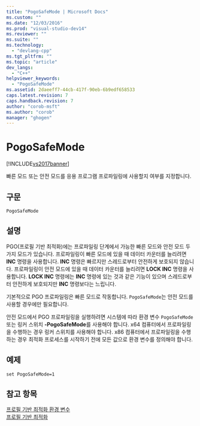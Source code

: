 ```yaml
---
title: "PogoSafeMode | Microsoft Docs"
ms.custom: ""
ms.date: "12/03/2016"
ms.prod: "visual-studio-dev14"
ms.reviewer: ""
ms.suite: ""
ms.technology: 
  - "devlang-cpp"
ms.tgt_pltfrm: ""
ms.topic: "article"
dev_langs: 
  - "C++"
helpviewer_keywords: 
  - "PogoSafeMode"
ms.assetid: 2daeeff7-44cb-417f-90eb-6b9edf658533
caps.latest.revision: 7
caps.handback.revision: 7
author: "corob-msft"
ms.author: "corob"
manager: "ghogen"
---
```

# PogoSafeMode
[!INCLUDE[vs2017banner](../../assembler/inline/includes/vs2017banner.md)]

빠른 모드 또는 안전 모드를 응용 프로그램 프로파일링에 사용할지 여부를 지정합니다.  
  
## 구문  
  
```  
PogoSafeMode  
```  
  
## 설명  
 PGO\(프로필 기반 최적화\)에는 프로파일링 단계에서 가능한 빠른 모드와 안전 모드 두 가지 모드가 있습니다.  프로파일링이 빠른 모드에 있을 때 데이터 카운터를 늘리려면 **INC** 명령을 사용합니다.  **INC** 명령은 빠르지만 스레드로부터 안전하게 보호되지 않습니다.  프로파일링이 안전 모드에 있을 때 데이터 카운터를 늘리려면 **LOCK INC** 명령을 사용합니다.  **LOCK INC** 명령에는 **INC** 명령에 있는 것과 같은 기능이 있으며 스레드로부터 안전하게 보호되지만 **INC** 명령보다는 느립니다.  
  
 기본적으로 PGO 프로파일링은 빠른 모드로 작동합니다.  `PogoSafeMode`는 안전 모드를 사용할 경우에만 필요합니다.  
  
 안전 모드에서 PGO 프로파일링을 실행하려면 시스템에 따라 환경 변수 `PogoSafeMode` 또는 링커 스위치 **\-PogoSafeMode**를 사용해야 합니다.  x64 컴퓨터에서 프로파일링을 수행하는 경우 링커 스위치를 사용해야 합니다.  x86 컴퓨터에서 프로파일링을 수행하는 경우 최적화 프로세스를 시작하기 전에 모든 값으로 환경 변수를 정의해야 합니다.  
  
## 예제  
  
```  
set PogoSafeMode=1  
```  
  
## 참고 항목  
 [프로필 기반 최적화 환경 변수](../../build/reference/environment-variables-for-profile-guided-optimizations.md)   
 [프로필 기반 최적화](../../build/reference/profile-guided-optimizations.md)